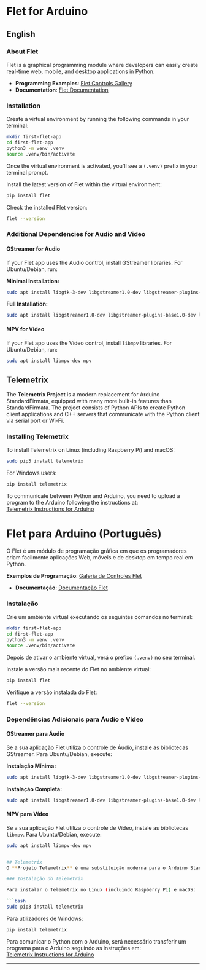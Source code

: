 # Flet for Arduino
## English

### About Flet
Flet is a graphical programming module where developers can easily create real-time web, mobile, and desktop applications in Python.

- **Programming Examples**: [Flet Controls Gallery](https://flet-controls-gallery.fly.dev/layout)
- **Documentation**: [Flet Documentation](https://flet.dev/docs/)

### Installation

Create a virtual environment by running the following commands in your terminal:

```bash
mkdir first-flet-app
cd first-flet-app
python3 -m venv .venv
source .venv/bin/activate
```

Once the virtual environment is activated, you'll see a `(.venv)` prefix in your terminal prompt.

Install the latest version of Flet within the virtual environment:

```bash
pip install flet
```

Check the installed Flet version:

```bash
flet --version
```

### Additional Dependencies for Audio and Video

#### GStreamer for Audio
If your Flet app uses the Audio control, install GStreamer libraries. For Ubuntu/Debian, run:

**Minimal Installation:**

```bash
sudo apt install libgtk-3-dev libgstreamer1.0-dev libgstreamer-plugins-base1.0-dev
```

**Full Installation:**

```bash
sudo apt install libgstreamer1.0-dev libgstreamer-plugins-base1.0-dev libgstreamer-plugins-bad1.0-dev gstreamer1.0-plugins-base gstreamer1.0-plugins-good gstreamer1.0-plugins-bad gstreamer1.0-plugins-ugly gstreamer1.0-libav gstreamer1.0-doc gstreamer1.0-tools gstreamer1.0-x gstreamer1.0-alsa gstreamer1.0-gl gstreamer1.0-gtk3 gstreamer1.0-qt5 gstreamer1.0-pulseaudio
```

#### MPV for Video
If your Flet app uses the Video control, install `libmpv` libraries. For Ubuntu/Debian, run:

```bash
sudo apt install libmpv-dev mpv
```
## Telemetrix

The **Telemetrix Project** is a modern replacement for Arduino StandardFirmata, equipped with many more built-in features than StandardFirmata. The project consists of Python APIs to create Python client applications and C++ servers that communicate with the Python client via serial port or Wi-Fi.

### Installing Telemetrix

To install Telemetrix on Linux (including Raspberry Pi) and macOS:

```bash
sudo pip3 install telemetrix
```

For Windows users:

```bash
pip install telemetrix
```

To communicate between Python and Arduino, you need to upload a program to the Arduino following the instructions at:  
[Telemetrix Instructions for Arduino](https://mryslab.github.io/telemetrix/telemetrix4arduino/)

# Flet para Arduino (Português)
O Flet é um módulo de programação gráfica em que os programadores criam facilmente aplicações Web, móveis e de desktop em tempo real em Python.

 **Exemplos de Programação**: [Galeria de Controles Flet](https://flet-controls-gallery.fly.dev/layout)
- **Documentação**: [Documentação Flet](https://flet.dev/docs/)

### Instalação

Crie um ambiente virtual executando os seguintes comandos no terminal:

```bash
mkdir first-flet-app
cd first-flet-app
python3 -m venv .venv
source .venv/bin/activate
```

Depois de ativar o ambiente virtual, verá o prefixo `(.venv)` no seu terminal.

Instale a versão mais recente do Flet no ambiente virtual:

```bash
pip install flet
```

Verifique a versão instalada do Flet:

```bash
flet --version
```

### Dependências Adicionais para Áudio e Vídeo

#### GStreamer para Áudio
Se a sua aplicação Flet utiliza o controle de Áudio, instale as bibliotecas GStreamer. Para Ubuntu/Debian, execute:

**Instalação Mínima:**

```bash
sudo apt install libgtk-3-dev libgstreamer1.0-dev libgstreamer-plugins-base1.0-dev
```

**Instalação Completa:**

```bash
sudo apt install libgstreamer1.0-dev libgstreamer-plugins-base1.0-dev libgstreamer-plugins-bad1.0-dev gstreamer1.0-plugins-base gstreamer1.0-plugins-good gstreamer1.0-plugins-bad gstreamer1.0-plugins-ugly gstreamer1.0-libav gstreamer1.0-doc gstreamer1.0-tools gstreamer1.0-x gstreamer1.0-alsa gstreamer1.0-gl gstreamer1.0-gtk3 gstreamer1.0-qt5 gstreamer1.0-pulseaudio
```

#### MPV para Vídeo
Se a sua aplicação Flet utiliza o controle de Vídeo, instale as bibliotecas `libmpv`. Para Ubuntu/Debian, execute:

```bash
sudo apt install libmpv-dev mpv


## Telemetrix
O **Projeto Telemetrix** é uma substituição moderna para o Arduino StandardFirmata, equipado com muitos mais recursos integrados do que o StandardFirmata. O projeto consiste em APIs Python para criar aplicações cliente em Python e servidores C++ que comunicam com o cliente Python via porta série ou Wi-Fi.

### Instalação do Telemetrix

Para instalar o Telemetrix no Linux (incluindo Raspberry Pi) e macOS:

```bash
sudo pip3 install telemetrix
```

Para utilizadores de Windows:

```bash
pip install telemetrix
```

Para comunicar o Python com o Arduino, será necessário transferir um programa para o Arduino seguindo as instruções em:  
[Telemetrix Instructions for Arduino](https://mryslab.github.io/telemetrix/telemetrix4arduino/)

---
